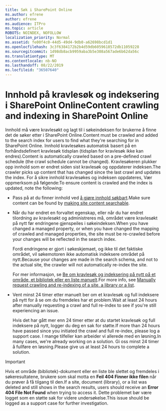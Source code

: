 ```yaml
---
title: Søk i SharePoint Online
ms.author: efrene
author: efrene
ms.audience: ITPro
ms.topic: article
ROBOTS: NOINDEX, NOFOLLOW
localization_priority: Normal
ms.assetid: fe00f4c0-44d5-49d4-9db0-a62698bcd1d1
ms.openlocfilehash: 3c3f6384172b2b4d59db6059618572db11059228
ms.sourcegitcommit: 1d98db8acb9959aba3b5e308a567ade6b62da56c
ms.translationtype: MT
ms.contentlocale: nb-NO
ms.lasthandoff: 08/22/2019
ms.locfileid: "36507640"
---
```

# <a name="content-crawling-and-indexing-in-sharepoint-online"></a><span data-ttu-id="73fd8-102">Innhold på kravlesøk og indeksering i SharePoint Online</span><span class="sxs-lookup"><span data-stu-id="73fd8-102">Content crawling and indexing in SharePoint Online</span></span>

<span data-ttu-id="73fd8-103">Innhold må være kravlesøkt og lagt til i søkeindeksen for brukerne å finne det de søker etter i SharePoint Online.</span><span class="sxs-lookup"><span data-stu-id="73fd8-103">Content must be crawled and added to the search index for users to find what they're searching for in SharePoint Online.</span></span> <span data-ttu-id="73fd8-104">Innhold kravlesøkes automatisk basert på en forhåndsdefinert kravlesøk tidsplan (tidsplan for kravlesøk ikke kan endres).</span><span class="sxs-lookup"><span data-stu-id="73fd8-104">Content is automatically crawled based on a pre-defined crawl schedule (the crawl schedule cannot be changed).</span></span> <span data-ttu-id="73fd8-105">Kravlesøkeren plukker opp innhold som er endret siden sist kravlesøk og oppdaterer indeksen.</span><span class="sxs-lookup"><span data-stu-id="73fd8-105">The crawler picks up content that has changed since the last crawl and updates the index.</span></span> <span data-ttu-id="73fd8-106">For å sikre innhold kravlesøkes og indeksen oppdateres, Vær oppmerksom på følgende:</span><span class="sxs-lookup"><span data-stu-id="73fd8-106">To ensure content is crawled and the index is updated, note the following:</span></span>

- <span data-ttu-id="73fd8-107">Pass på at du finner innhold ved [å gjøre innhold søkbart](https://docs.microsoft.com/sharepoint/make-site-content-searchable).</span><span class="sxs-lookup"><span data-stu-id="73fd8-107">Make sure content can be found by [making site content searchable](https://docs.microsoft.com/sharepoint/make-site-content-searchable).</span></span>

- <span data-ttu-id="73fd8-108">Når du har endret en forvaltet egenskap, eller når du har endret tilordning av kravlesøkt og administreres må, området være kravlesøkt på nytt før endringene gjenspeiles i søkeindeksen.</span><span class="sxs-lookup"><span data-stu-id="73fd8-108">When you have changed a managed property, or when you have changed the mapping of crawled and managed properties, the site must be re-crawled before your changes will be reflected in the search index.</span></span> 

    <span data-ttu-id="73fd8-109">Fordi endringene er gjort i søkeskjemaet, og ikke til det faktiske området, vil søkemotoren ikke automatisk indeksere området på nytt.</span><span class="sxs-lookup"><span data-stu-id="73fd8-109">Because your changes are made in the search schema, and not to the actual site, the crawler will not automatically re-index the site.</span></span> 

    <span data-ttu-id="73fd8-110">For mer informasjon, se [Be om kravlesøk og indeksering på nytt på et område, et bibliotek eller en liste manuelt](https://docs.microsoft.com/sharepoint/crawl-site-conten).</span><span class="sxs-lookup"><span data-stu-id="73fd8-110">For more info, see [Manually request crawling and re-indexing of a site, a library or a list](https://docs.microsoft.com/sharepoint/crawl-site-conten).</span></span>

- <span data-ttu-id="73fd8-111">Vent minst 24 timer etter manuelt ber om et kravlesøk og full indeksere på nytt for å se om du fremdeles har et problem.</span><span class="sxs-lookup"><span data-stu-id="73fd8-111">Wait at least 24 hours after manually requesting a crawl and full re-index to see if you're still experiencing an issue.</span></span> 

    <span data-ttu-id="73fd8-112">Hvis det har gått mer enn 24 timer etter at du startet kravlesøk og full indeksere på nytt, logger du deg en sak for støtte.</span><span class="sxs-lookup"><span data-stu-id="73fd8-112">If more than 24 hours have passed since you initiated the crawl and full re-index, please log a support case.</span></span> <span data-ttu-id="73fd8-113">I mange tilfeller kan arbeider vi allerede med en løsning.</span><span class="sxs-lookup"><span data-stu-id="73fd8-113">In many cases, we're already working on a solution.</span></span> <span data-ttu-id="73fd8-114">Gi oss minst 24 timer å fullføre en løsning.</span><span class="sxs-lookup"><span data-stu-id="73fd8-114">Please give us at least 24 hours to complete a solution.</span></span>

> [!IMPORTANT]
> <span data-ttu-id="73fd8-115">Hvis et område (bibliotek)-dokument eller en liste ble slettet og fremdeles i søkeresultatene, brukere som skal motta en **Feil 404 Finner ikke filen** når du prøver å få tilgang til den.</span><span class="sxs-lookup"><span data-stu-id="73fd8-115">If a site, document (library), or a list was deleted and still shows in the search results, users should receive an **Error 404 File Not Found** when trying to access it.</span></span> <span data-ttu-id="73fd8-116">Dette problemet bør være logget som en støtte sak for videre undersøkelse.</span><span class="sxs-lookup"><span data-stu-id="73fd8-116">This issue should be logged as a support case for further investigation.</span></span> 




